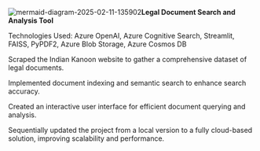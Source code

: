 ![mermaid-diagram-2025-02-11-135902](https://github.com/user-attachments/assets/ecae60f5-b356-489a-82dd-040a6e8061bc)<b>Legal Document Search and Analysis Tool</b>




Technologies Used: Azure OpenAI, Azure Cognitive Search, Streamlit, FAISS, PyPDF2, Azure Blob Storage, Azure Cosmos DB

Scraped the Indian Kanoon website to gather a comprehensive dataset of legal documents.



Implemented document indexing and semantic search to enhance search accuracy.



Created an interactive user interface for efficient document querying and analysis.



Sequentially updated the project from a local version to a fully cloud-based solution, improving scalability and performance.


